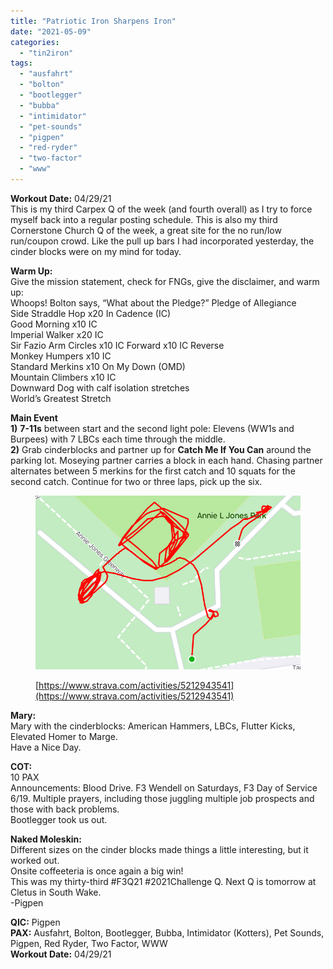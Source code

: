 ```yaml
---
title: "Patriotic Iron Sharpens Iron"
date: "2021-05-09"
categories: 
  - "tin2iron"
tags: 
  - "ausfahrt"
  - "bolton"
  - "bootlegger"
  - "bubba"
  - "intimidator"
  - "pet-sounds"
  - "pigpen"
  - "red-ryder"
  - "two-factor"
  - "www"
---
```


**Workout Date:** 04/29/21  
This is my third Carpex Q of the week (and fourth overall) as I try to force myself back into a regular posting schedule. This is also my third Cornerstone Church Q of the week, a great site for the no run/low run/coupon crowd. Like the pull up bars I had incorporated yesterday, the cinder blocks were on my mind for today.

**Warm Up:**  
Give the mission statement, check for FNGs, give the disclaimer, and warm up:  
Whoops! Bolton says, “What about the Pledge?” Pledge of Allegiance  
Side Straddle Hop x20 In Cadence (IC)  
Good Morning x10 IC  
Imperial Walker x20 IC  
Sir Fazio Arm Circles x10 IC Forward x10 IC Reverse  
Monkey Humpers x10 IC  
Standard Merkins x10 On My Down (OMD)  
Mountain Climbers x10 IC  
Downward Dog with calf isolation stretches  
World’s Greatest Stretch

**Main Event**  
**1)** **7-11s** between start and the second light pole: Elevens (WW1s and Burpees) with 7 LBCs each time through the middle.  
**2)** Grab cinderblocks and partner up for **Catch Me If You Can** around the parking lot. Moseying partner carries a block in each hand. Chasing partner alternates between 5 merkins for the first catch and 10 squats for the second catch. Continue for two or three laps, pick up the six.

<figure>

![](images/image-4.png)

<figcaption>

[https://www.strava.com/activities/5212943541](https://www.strava.com/activities/5212943541)

</figcaption>

</figure>

**Mary:**  
Mary with the cinderblocks: American Hammers, LBCs, Flutter Kicks, Elevated Homer to Marge.  
Have a Nice Day.

**COT:**  
10 PAX  
Announcements: Blood Drive. F3 Wendell on Saturdays, F3 Day of Service 6/19. 
Multiple prayers, including those juggling multiple job prospects and those with back problems.  
Bootlegger took us out.

**Naked Moleskin:**  
Different sizes on the cinder blocks made things a little interesting, but it worked out.  
Onsite coffeeteria is once again a big win!  
This was my thirty-third #F3Q21 #2021Challenge Q. Next Q is tomorrow at Cletus in South Wake.  
\-Pigpen

**QIC:** Pigpen  
**PAX:** Ausfahrt, Bolton, Bootlegger, Bubba, Intimidator (Kotters), Pet Sounds, Pigpen, Red Ryder, Two Factor, WWW  
**Workout Date:** 04/29/21
